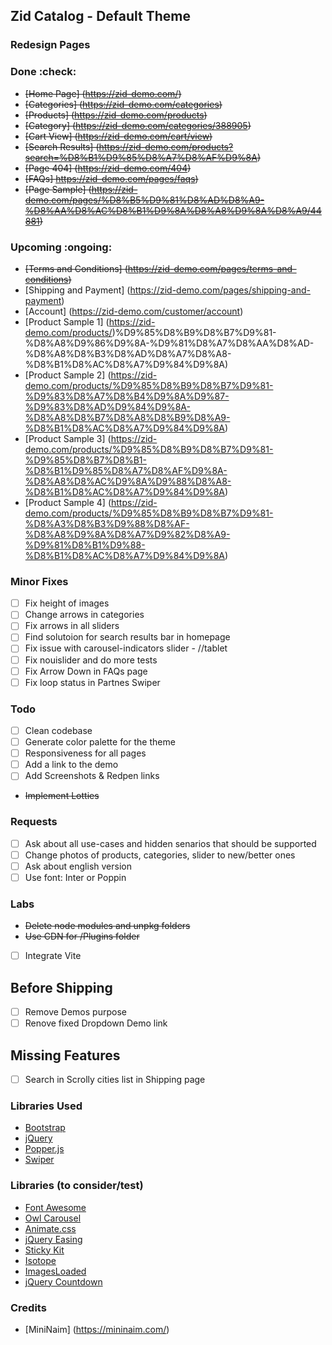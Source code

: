 ## Zid Catalog - Default Theme

### Redesign Pages
### Done :check: 
- ~~[Home Page] (https://zid-demo.com/)~~
- ~~[Categories] (https://zid-demo.com/categories)~~
- ~~[Products] (https://zid-demo.com/products)~~
- ~~[Category] (https://zid-demo.com/categories/388905)~~
- ~~[Cart View] (https://zid-demo.com/cart/view)~~
- ~~[Search Results] (https://zid-demo.com/products?search=%D8%B1%D9%85%D8%A7%D8%AF%D9%8A)~~
- ~~[Page 404] (https://zid-demo.com/404)~~
- ~~[FAQs] https://zid-demo.com/pages/faqs)~~
- ~~[Page Sample] (https://zid-demo.com/pages/%D8%B5%D9%81%D8%AD%D8%A9-%D8%AA%D8%AC%D8%B1%D9%8A%D8%A8%D9%8A%D8%A9/44881)~~

### Upcoming :ongoing:
- ~~[Terms and Conditions] (https://zid-demo.com/pages/terms-and-conditions)~~
- [Shipping and Payment] (https://zid-demo.com/pages/shipping-and-payment)
- [Account] (https://zid-demo.com/customer/account)
- [Product Sample 1] (https://zid-demo.com/products/)%D9%85%D8%B9%D8%B7%D9%81-%D8%A8%D9%86%D9%8A-%D9%81%D8%A7%D8%AA%D8%AD-%D8%A8%D8%B3%D8%AD%D8%A7%D8%A8-%D8%B1%D8%AC%D8%A7%D9%84%D9%8A)
- [Product Sample 2] (https://zid-demo.com/products/%D9%85%D8%B9%D8%B7%D9%81-%D9%83%D8%A7%D8%B4%D9%8A%D9%87-%D9%83%D8%AD%D9%84%D9%8A-%D8%A8%D8%B7%D8%A8%D8%B9%D8%A9-%D8%B1%D8%AC%D8%A7%D9%84%D9%8A)
- [Product Sample 3] (https://zid-demo.com/products/%D9%85%D8%B9%D8%B7%D9%81-%D9%85%D8%B7%D8%B1-%D8%B1%D9%85%D8%A7%D8%AF%D9%8A-%D8%A8%D8%AC%D9%8A%D9%88%D8%A8-%D8%B1%D8%AC%D8%A7%D9%84%D9%8A)
- [Product Sample 4] (https://zid-demo.com/products/%D9%85%D8%B9%D8%B7%D9%81-%D8%A3%D8%B3%D9%88%D8%AF-%D8%A8%D9%8A%D8%A7%D9%82%D8%A9-%D9%81%D8%B1%D9%88-%D8%B1%D8%AC%D8%A7%D9%84%D9%8A)

### Minor Fixes
- [ ] Fix height of images
- [ ] Change arrows in categories
- [ ] Fix arrows in all sliders
- [ ] Find solutoion for search results bar in homepage
- [ ] Fix issue with carousel-indicators slider - //tablet
- [ ] Fix nouislider and do more tests
- [ ] Fix Arrow Down in FAQs page
- [ ] Fix loop status in Partnes Swiper

### Todo
- [ ] Clean codebase
- [ ] Generate color palette for the theme
- [ ] Responsiveness for all pages
- [ ] Add a link to the demo
- [ ] Add Screenshots & Redpen links
- ~~Implement Lotties~~

### Requests
- [ ] Ask about all use-cases and hidden senarios that should be supported
- [ ] Change photos of products, categories, slider to new/better ones
- [ ] Ask about english version
- [ ] Use font: Inter or Poppin

### Labs
- ~~Delete node modules and unpkg folders~~
- ~~Use CDN for /Plugins folder~~
- [ ] Integrate Vite

## Before Shipping
- [ ] Remove Demos purpose
- [ ] Renove fixed Dropdown Demo link

## Missing Features
- [ ] Search in Scrolly cities list in Shipping page

### Libraries Used
- [Bootstrap](https://getbootstrap.com/)
- [jQuery](https://jquery.com/)
- [Popper.js](https://popper.js.org/)
- [Swiper](https://swiperjs.com/)

### Libraries (to consider/test)
- [Font Awesome](https://fontawesome.com/)
- [Owl Carousel](https://owlcarousel2.github.io/OwlCarousel2/)
- [Animate.css](https://daneden.github.io/animate.css/)
- [jQuery Easing](http://gsgd.co.uk/sandbox/jquery/easing/)
- [Sticky Kit](http://leafo.net/sticky-kit/)
- [Isotope](https://isotope.metafizzy.co/)
- [ImagesLoaded](https://imagesloaded.desandro.com/)
- [jQuery Countdown](https://hilios.github.io/jQuery.countdown/)

### Credits
- [MiniNaim] (https://mininaim.com/)